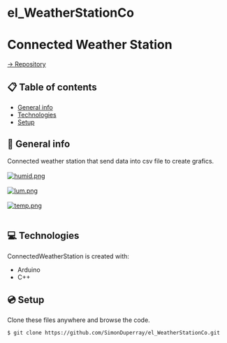 # el_WeatherStationCo
# Connected Weather Station

[-> Repository](https://github.com/SimonDuperray/el_WeatherStationCo)

## :clipboard: Table of contents
* [General info](#general-info)
* [Technologies](#technologies)
* [Setup](#setup)

## :page_facing_up: General info
Connected weather station that send data into csv file to create grafics.<br><br>
[![humid.png](https://i.postimg.cc/Xqbbzr3V/humid.png)](https://postimg.cc/phq49Xp7)<br><br>
[![lum.png](https://i.postimg.cc/2SJgt1FP/lum.png)](https://postimg.cc/Xrf2G7P8)<br><br>
[![temp.png](https://i.postimg.cc/8c1YvMNr/temp.png)](https://postimg.cc/MMFt2ccW)<br><br>
	
## :computer: Technologies
ConnectedWeatherStation is created with:
* Arduino
* C++
	
## :cd: Setup
Clone these files anywhere and browse the code.
```batch
$ git clone https://github.com/SimonDuperray/el_WeatherStationCo.git
```

